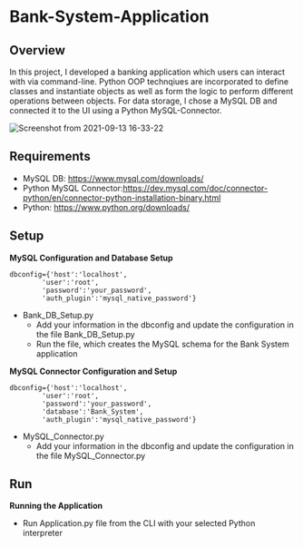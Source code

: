 # Bank-System-Application

## Overview

  In this project, I developed a banking application which users can interact with via command-line. Python OOP technqiues are incorporated to define classes and instantiate objects as well as form the logic to perform different operations between objects. For data storage, I chose a MySQL DB and connected it to the UI using a Python MySQL-Connector.


![Screenshot from 2021-09-13 16-33-22](https://user-images.githubusercontent.com/84752424/133170392-b0b8e32a-9b4d-4126-a4aa-ebb71f56fc64.png)

## Requirements

- MySQL DB: https://www.mysql.com/downloads/
- Python MySQL Connector:https://dev.mysql.com/doc/connector-python/en/connector-python-installation-binary.html
- Python: https://www.python.org/downloads/

## Setup
**MySQL Configuration and Database Setup**
```
dbconfig={'host':'localhost',
        'user':'root',
        'password':'your_password',
        'auth_plugin':'mysql_native_password'}
```
- Bank_DB_Setup.py 
   - Add your information in the dbconfig and update the configuration in the file Bank_DB_Setup.py
   - Run the file, which creates the MySQL schema for the Bank System application



**MySQL Connector Configuration and Setup**
```
dbconfig={'host':'localhost',
        'user':'root',
        'password':'your_password',
        'database':'Bank_System',
        'auth_plugin':'mysql_native_password'}
```
- MySQL_Connector.py
    - Add your information in the dbconfig and update the configuration in the file MySQL_Connector.py

## Run
**Running the Application**
- Run Application.py file from the CLI with your selected Python interpreter

